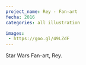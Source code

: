 ```yaml
---
project_name: Rey - Fan-art
fecha: 2016
categories: all illustration

images:
 - https://goo.gl/49LZdF
---
```

Star Wars Fan-art, Rey. 
